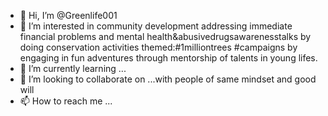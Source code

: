 - 👋 Hi, I’m @Greenlife001
- 👀 I’m interested in community development addressing immediate financial problems and mental health&abusivedrugsawarenesstalks by doing conservation activities themed:#1milliontrees #campaigns by engaging in fun adventures through mentorship of talents in young lifes. 
- 🌱 I’m currently learning ...
- 💞️ I’m looking to collaborate on ...with people of same mindset and good will
- 📫 How to reach me ...

<!---
Greenlife001/Greenlife001 is a ✨ special ✨ repository because its `README.md` (this file) appears on your GitHub profile.
You can click the Preview link to take a look at your changes.
--->
